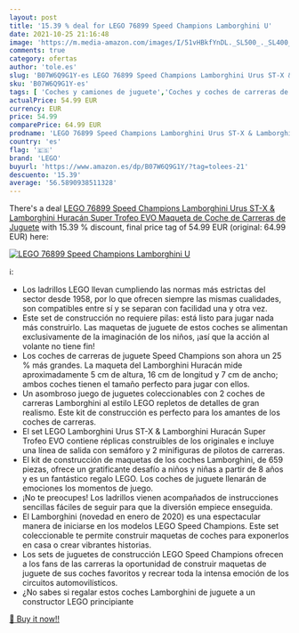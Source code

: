 ```yaml
---
layout: post
title: '15.39 % deal for LEGO 76899 Speed Champions Lamborghini U'
date: 2021-10-25 21:16:48
image: 'https://m.media-amazon.com/images/I/51vHBkfYnDL._SL500_._SL400_.jpg'
comments: true
category: ofertas
author: 'tole.es'
slug: 'B07W6Q9G1Y-es LEGO 76899 Speed Champions Lamborghini Urus ST-X &...'
sku: 'B07W6Q9G1Y-es'
tags: [ 'Coches y camiones de juguete','Coches y coches de carreras de juguete para niños','Juegos de construcción para niños','Juguetes','Juguetes y juegos','Vehículos de juguete para niños','lego', ]
actualPrice: 54.99 EUR
currency: EUR
price: 54.99
comparePrice: 64.99 EUR
prodname: 'LEGO 76899 Speed Champions Lamborghini Urus ST-X & Lamborghini Huracán Super Trofeo EVO Maqueta de Coche de Carreras de Juguete'
country: 'es'
flag: '🇪🇸'
brand: 'LEGO'
buyurl: 'https://www.amazon.es/dp/B07W6Q9G1Y/?tag=tolees-21'
descuento: '15.39'
average: '56.5890938511328'
---
```


There's a deal [LEGO 76899 Speed Champions Lamborghini Urus ST-X & Lamborghini Huracán Super Trofeo EVO Maqueta de Coche de Carreras de Juguete](https://www.amazon.es/dp/B07W6Q9G1Y/?tag=tolees-21)  with  15.39 % discount, final price tag of  54.99 EUR (original: 64.99 EUR) here:

[![LEGO 76899 Speed Champions Lamborghini U](https://m.media-amazon.com/images/I/51vHBkfYnDL._SL500_._SL400_.jpg)](https://www.amazon.es/dp/B07W6Q9G1Y/?tag=tolees-21)

ℹ️:

- Los ladrillos LEGO llevan cumpliendo las normas más estrictas del sector desde 1958, por lo que ofrecen siempre las mismas cualidades, son compatibles entre sí y se separan con facilidad una y otra vez.
- Este set de construcción no requiere pilas: está listo para jugar nada más construirlo. Las maquetas de juguete de estos coches se alimentan exclusivamente de la imaginación de los niños, ¡así que la acción al volante no tiene fin!
- Los coches de carreras de juguete Speed Champions son ahora un 25 % más grandes. La maqueta del Lamborghini Huracán mide aproximadamente 5 cm de altura, 16 cm de longitud y 7 cm de ancho; ambos coches tienen el tamaño perfecto para jugar con ellos.
- Un asombroso juego de juguetes coleccionables con 2 coches de carreras Lamborghini al estilo LEGO repletos de detalles de gran realismo. Este kit de construcción es perfecto para los amantes de los coches de carreras.
- El set LEGO Lamborghini Urus ST-X & Lamborghini Huracán Super Trofeo EVO contiene réplicas construibles de los originales e incluye una línea de salida con semáforo y 2 minifiguras de pilotos de carreras.
- El kit de construcción de maquetas de los coches Lamborghini, de 659 piezas, ofrece un gratificante desafío a niños y niñas a partir de 8 años y es un fantástico regalo LEGO. Los coches de juguete llenarán de emociones los momentos de juego.
- ¡No te preocupes! Los ladrillos vienen acompañados de instrucciones sencillas fáciles de seguir para que la diversión empiece enseguida.
- El Lamborghini (novedad en enero de 2020) es una espectacular manera de iniciarse en los modelos LEGO Speed Champions. Este set coleccionable te permite construir maquetas de coches para exponerlos en casa o crear vibrantes historias.
- Los sets de juguetes de construcción LEGO Speed Champions ofrecen a los fans de las carreras la oportunidad de construir maquetas de juguete de sus coches favoritos y recrear toda la intensa emoción de los circuitos automovilísticos.
- ¿No sabes si regalar estos coches Lamborghini de juguete a un constructor LEGO principiante

[🛒 Buy it now!!](https://www.amazon.es/dp/B07W6Q9G1Y/?tag=tolees-21)
